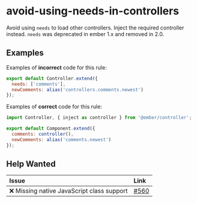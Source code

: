 # avoid-using-needs-in-controllers

Avoid using `needs` to load other controllers. Inject the required controller instead. `needs` was deprecated in ember 1.x and removed in 2.0.

## Examples

Examples of **incorrect** code for this rule:

```javascript
export default Controller.extend({
  needs: ['comments'],
  newComments: alias('controllers.comments.newest')
});
```

Examples of **correct** code for this rule:

```javascript
import Controller, { inject as controller } from '@ember/controller';

export default Component.extend({
  comments: controller(),
  newComments: alias('comments.newest')
});
```

## Help Wanted

| Issue | Link |
| :-- | :-- |
| :x: Missing native JavaScript class support | [#560](https://github.com/ember-cli/eslint-plugin-ember/issues/560) |
